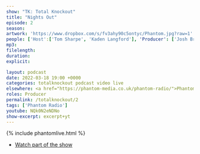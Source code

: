 ```yaml
---
show: "TK: Total Knockout"
title: "Nights Out"
episode: 2
season: 
artwork: 'https://www.dropbox.com/s/fv3ahy90c5ontyc/Phantom.jpg?raw=1'
people: ['Host':['Tom Sharpe', 'Kaden Langford'], 'Producer': ['Josh Brunning']]
mp3:
filelength: 
duration: 
explicit: 

layout: podcast
date: 2022-03-18 19:00 +0000
categories: totalknockout podcast video live
elsewhere: <a href="https://phantom-media.co.uk/phantom-radio/">Phantom Media</a>
roles: Producer
permalink: /totalknockout/2
tags: ['Phantom Radio']
youtube: NQk0N2eNDNo
show-excerpt: excerpt+yt
---
```


{% include phantomlive.html %}

* [Watch part of the show](https://www.instagram.com/tv/Cas5NkZgGzA/?utm_source=ig_web_copy_link)
